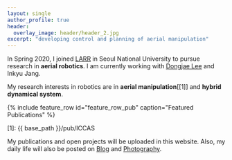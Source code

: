 ```yaml
---
layout: single
author_profile: true
header:
  overlay_image: header/header_2.jpg
excerpt: "developing control and planning of aerial manipulation"
---
```


In Spring 2020, I joined <a href="https://larr.snu.ac.kr/" target="_blank">LARR</a> in Seoul National University to pursue research in **aerial robotics**. I am currently working with <a href="https://dongjaelee95.github.io/" target="_blank">Dongjae Lee</a> and Inkyu Jang.

[comment]: <> (I am very grateful for the many friends, advisors and my family which support me on this journey.)
[comment]: <> (### developing artificial 3D perception)

My research interests in robotics are in **aerial manipulation**[[1]] and **hybrid dynamical system**.

{% include feature_row id="feature_row_pub" caption="Featured Publications" %}

[1]: {{ base_path }}/pub/ICCAS

My publications and open projects will be uploaded in this website. Also, my daily life will also be posted on <a href="https://jh-byun.github.io/_pages/blog/index.html">Blog</a> and <a href="https://jh-byun.github.io/_pages/photography/index.html">Photography</a>.